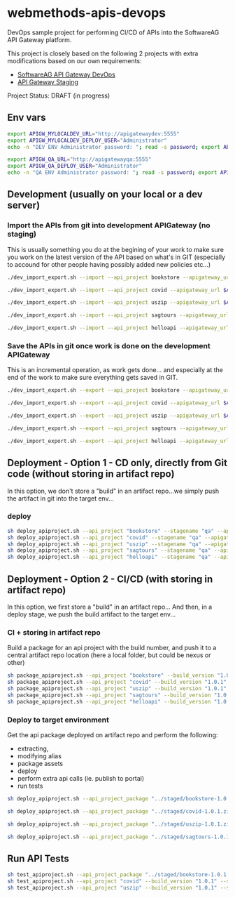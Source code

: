 # webmethods-apis-devops

DevOps sample project for performing CI/CD of APIs into the SoftwareAG API Gateway platform.

This project is closely based on the following 2 projects with extra modifications based on our own requirements:
 - [SoftwareAG API Gateway DevOps](https://github.com/SoftwareAG/webmethods-api-gateway-devops)
 - [API Gateway Staging](https://github.com/thesse1/webmethods-api-gateway-staging)

Project Status: DRAFT (in progress)

## Env vars

```bash
export APIGW_MYLOCALDEV_URL="http://apigatewaydev:5555"
export APIGW_MYLOCALDEV_DEPLOY_USER="Administrator"
echo -n "DEV ENV Administrator password: "; read -s password; export APIGW_MYLOCALDEV_DEPLOY_PASSWORD=$password
```

```bash
export APIGW_QA_URL="http://apigatewayqa:5555"
export APIGW_QA_DEPLOY_USER="Administrator"
echo -n "QA ENV Administrator password: "; read -s password; export APIGW_QA_DEPLOY_PASSWORD=$password
```

## Development (usually on your local or a dev server)

### Import the APIs from git into development APIGateway (no staging)

This is usually something you do at the begining of your work to make sure you work on the latest version of the API based on what's in GIT (especially to accound for other people having possibly added new policies etc...)

```bash
./dev_import_export.sh --import --api_project bookstore --apigateway_url $APIGW_MYLOCALDEV_URL --username $APIGW_MYLOCALDEV_DEPLOY_USER --password $APIGW_MYLOCALDEV_DEPLOY_PASSWORD

./dev_import_export.sh --import --api_project covid --apigateway_url $APIGW_MYLOCALDEV_URL --username $APIGW_MYLOCALDEV_DEPLOY_USER --password $APIGW_MYLOCALDEV_DEPLOY_PASSWORD

./dev_import_export.sh --import --api_project uszip --apigateway_url $APIGW_MYLOCALDEV_URL --username $APIGW_MYLOCALDEV_DEPLOY_USER --password $APIGW_MYLOCALDEV_DEPLOY_PASSWORD

./dev_import_export.sh --import --api_project sagtours --apigateway_url $APIGW_MYLOCALDEV_URL --username $APIGW_MYLOCALDEV_DEPLOY_USER --password $APIGW_MYLOCALDEV_DEPLOY_PASSWORD

./dev_import_export.sh --import --api_project helloapi --apigateway_url $APIGW_MYLOCALDEV_URL --username $APIGW_MYLOCALDEV_DEPLOY_USER --password $APIGW_MYLOCALDEV_DEPLOY_PASSWORD
```

### Save the APIs in git once work is done on the development APIGateway

This is an incremental operation, as work gets done... and especially at the end of the work to make sure everything gets saved in GIT.

```bash
./dev_import_export.sh --export --api_project bookstore --apigateway_url $APIGW_MYLOCALDEV_URL --username $APIGW_MYLOCALDEV_DEPLOY_USER --password $APIGW_MYLOCALDEV_DEPLOY_PASSWORD

./dev_import_export.sh --export --api_project covid --apigateway_url $APIGW_MYLOCALDEV_URL --username $APIGW_MYLOCALDEV_DEPLOY_USER --password $APIGW_MYLOCALDEV_DEPLOY_PASSWORD

./dev_import_export.sh --export --api_project uszip --apigateway_url $APIGW_MYLOCALDEV_URL --username $APIGW_MYLOCALDEV_DEPLOY_USER --password $APIGW_MYLOCALDEV_DEPLOY_PASSWORD

./dev_import_export.sh --export --api_project sagtours --apigateway_url $APIGW_MYLOCALDEV_URL --username $APIGW_MYLOCALDEV_DEPLOY_USER --password $APIGW_MYLOCALDEV_DEPLOY_PASSWORD

./dev_import_export.sh --export --api_project helloapi --apigateway_url $APIGW_MYLOCALDEV_URL --username $APIGW_MYLOCALDEV_DEPLOY_USER --password $APIGW_MYLOCALDEV_DEPLOY_PASSWORD
```

## Deployment - Option 1 - CD only, directly from Git code (without storing in artifact repo)

In this option, we don't store a "build" in an artifact repo...we simply push the artifact in git into the target env...
### deploy

```bash
sh deploy_apiproject.sh --api_project "bookstore" --stagename "qa" --apigateway_url $APIGW_QA_URL --username $APIGW_QA_DEPLOY_USER --password $APIGW_QA_DEPLOY_PASSWORD
sh deploy_apiproject.sh --api_project "covid" --stagename "qa" --apigateway_url $APIGW_QA_URL --username $APIGW_QA_DEPLOY_USER --password $APIGW_QA_DEPLOY_PASSWORD
sh deploy_apiproject.sh --api_project "uszip" --stagename "qa" --apigateway_url $APIGW_QA_URL --username $APIGW_QA_DEPLOY_USER --password $APIGW_QA_DEPLOY_PASSWORD
sh deploy_apiproject.sh --api_project "sagtours" --stagename "qa" --apigateway_url $APIGW_QA_URL --username $APIGW_QA_DEPLOY_USER --password $APIGW_QA_DEPLOY_PASSWORD
sh deploy_apiproject.sh --api_project "helloapi" --stagename "qa" --apigateway_url $APIGW_QA_URL --username $APIGW_QA_DEPLOY_USER --password $APIGW_QA_DEPLOY_PASSWORD
```

## Deployment - Option 2 - CI/CD (with storing in artifact repo)

In this option, we first store a "build" in an artifact repo...
And then, in a deploy stage, we push the build artifact to the target env...

### CI + storing in artifact repo

Build a package for an api project with the build number, and push it to a central artifact repo location (here a local folder, but could be nexus or other)

```bash
sh package_apiproject.sh --api_project "bookstore" --build_version "1.0.1"
sh package_apiproject.sh --api_project "covid" --build_version "1.0.1"
sh package_apiproject.sh --api_project "uszip" --build_version "1.0.1"
sh package_apiproject.sh --api_project "sagtours" --build_version "1.0.1"
sh package_apiproject.sh --api_project "helloapi" --build_version "1.0.1"
```

### Deploy to target environment

Get the api package deployed on artifact repo and perform the following:
- extracting, 
- modifying alias 
- package assets
- deploy
- perform extra api calls (ie. publish to portal)
- run tests

```bash
sh deploy_apiproject.sh --api_project_package "../staged/bookstore-1.0.1.zip" --stagename "qa" --apigateway_url $APIGW_QA_URL --username $APIGW_QA_DEPLOY_USER --password $APIGW_QA_DEPLOY_PASSWORD

sh deploy_apiproject.sh --api_project_package "../staged/covid-1.0.1.zip" --stagename "qa" --apigateway_url $APIGW_QA_URL --username $APIGW_QA_DEPLOY_USER --password $APIGW_QA_DEPLOY_PASSWORD

sh deploy_apiproject.sh --api_project_package "../staged/uszip-1.0.1.zip" --stagename "qa" --apigateway_url $APIGW_QA_URL --username $APIGW_QA_DEPLOY_USER --password $APIGW_QA_DEPLOY_PASSWORD

sh deploy_apiproject.sh --api_project_package "../staged/sagtours-1.0.1.zip" --stagename "qa" --apigateway_url $APIGW_QA_URL --username $APIGW_QA_DEPLOY_USER --password $APIGW_QA_DEPLOY_PASSWORD
```

## Run API Tests

```bash
sh test_apiproject.sh --api_project_package "../staged/bookstore-1.0.1.zip" --stagename "qa" --testenvvars "apigateway_baseurl_qa=$APIGW_QA_URL"
sh test_apiproject.sh --api_project "covid" --build_version "1.0.1" --stagename "qa" --testenvvars "apigateway_baseurl_qa=$APIGW_QA_URL"
sh test_apiproject.sh --api_project "uszip" --build_version "1.0.1" --stagename "qa" --testenvvars "apigateway_baseurl_qa=$APIGW_QA_URL"
```